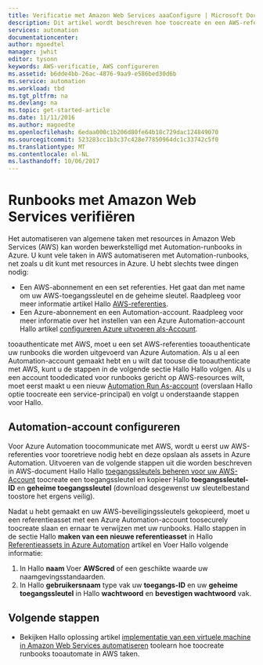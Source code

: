 ```yaml
---
title: Verificatie met Amazon Web Services aaaConfigure | Microsoft Docs
description: Dit artikel wordt beschreven hoe toocreate en een AWS-referentie voor runbooks in Azure Automation beheren van AWS-resources te valideren.
services: automation
documentationcenter: 
author: mgoedtel
manager: jwhit
editor: tysonn
keywords: AWS-verificatie, AWS configureren
ms.assetid: b6dde4bb-26ac-4876-9aa9-e586bed30d6b
ms.service: automation
ms.workload: tbd
ms.tgt_pltfrm: na
ms.devlang: na
ms.topic: get-started-article
ms.date: 11/11/2016
ms.author: magoedte
ms.openlocfilehash: 6edaa000c1b206d80fe64b18c729dac124849070
ms.sourcegitcommit: 523283cc1b3c37c428e77850964dc1c33742c5f0
ms.translationtype: MT
ms.contentlocale: nl-NL
ms.lasthandoff: 10/06/2017
---
```

# <a name="authenticate-runbooks-with-amazon-web-services"></a>Runbooks met Amazon Web Services verifiëren
Het automatiseren van algemene taken met resources in Amazon Web Services (AWS) kan worden bewerkstelligd met Automation-runbooks in Azure.  U kunt vele taken in AWS automatiseren met Automation-runbooks, net zoals u dit kunt met resources in Azure.  U hebt slechts twee dingen nodig:

* Een AWS-abonnement en een set referenties.  Het gaat dan met name om uw AWS-toegangssleutel en de geheime sleutel.  Raadpleeg voor meer informatie artikel Hallo [AWS-referenties](http://docs.aws.amazon.com/powershell/latest/userguide/specifying-your-aws-credentials.html).
* Een Azure-abonnement en een Automation-account.  Raadpleeg voor meer informatie over het instellen van een Azure Automation-account Hallo artikel [configureren Azure uitvoeren als-Account](automation-sec-configure-azure-runas-account.md).  

tooauthenticate met AWS, moet u een set AWS-referenties tooauthenticate uw runbooks die worden uitgevoerd van Azure Automation. Als u al een Automation-account gemaakt hebt en u wilt dat toouse die tooauthenticate met AWS, kunt u de stappen in de volgende sectie Hallo Hallo volgen.  Als u een account toodedicated voor runbooks gericht op AWS-resources wilt, moet eerst maakt u een nieuw [Automation Run As-account](automation-sec-configure-azure-runas-account.md) (overslaan Hallo optie toocreate een service-principal) en volgt u onderstaande stappen voor Hallo.

## <a name="configure-automation-account"></a>Automation-account configureren
Voor Azure Automation toocommunicate met AWS, wordt u eerst uw AWS-referenties voor tooretrieve nodig hebt en deze opslaan als assets in Azure Automation.  Uitvoeren van de volgende stappen uit die worden beschreven in AWS-document Hallo Hallo [toegangssleutels beheren voor uw AWS-Account](http://docs.aws.amazon.com/general/latest/gr/managing-aws-access-keys.html) toocreate een toegangssleutel en kopieer Hallo **toegangssleutel-ID** en **geheime toegangssleutel** (download desgewenst uw sleutelbestand toostore het ergens veilig).

Nadat u hebt gemaakt en uw AWS-beveiligingssleutels gekopieerd, moet u een referentieasset met een Azure Automation-account toosecurely toocreate slaan en ernaar te verwijzen met uw runbooks.  Hallo stappen in de sectie Hallo **maken van een nieuwe referentieasset** in Hallo [Referentieassets in Azure Automation](automation-credentials.md) artikel en Voer Hallo volgende informatie:

1. In Hallo **naam** Voer **AWScred** of een geschikte waarde uw naamgevingsstandaarden.  
2. In Hallo **gebruikersnaam** type vak uw **toegangs-ID** en uw **geheime toegangssleutel** in Hallo **wachtwoord** en **bevestigen wachtwoord** vak.   

## <a name="next-steps"></a>Volgende stappen
* Bekijken Hallo oplossing artikel [implementatie van een virtuele machine in Amazon Web Services automatiseren](automation-scenario-aws-deployment.md) toolearn hoe toocreate runbooks tooautomate in AWS taken.

